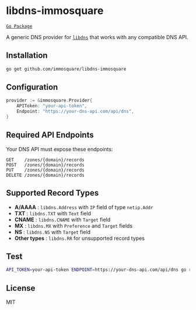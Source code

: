 # libdns-immosquare

[`Go Package`](https://pkg.go.dev/github.com/immosquare/libdns-immosquare)

A generic DNS provider for [`libdns`](https://github.com/libdns/libdns) that works with any compatible DNS API.

## Installation

```bash
go get github.com/immosquare/libdns-immosquare
```

## Configuration

```go
provider := &immosquare.Provider{
    APIToken: "your-api-token",
    Endpoint: "https://your-dns-api.com/api/dns",
}
```

## Required API Endpoints

Your DNS API must expose these endpoints:

```
GET    /zones/{domain}/records
POST   /zones/{domain}/records  
PUT    /zones/{domain}/records
DELETE /zones/{domain}/records
```

## Supported Record Types

- **A/AAAA** : `libdns.Address` with `IP` field of type `netip.Addr`
- **TXT** : `libdns.TXT` with `Text` field
- **CNAME** : `libdns.CNAME` with `Target` field
- **MX** : `libdns.MX` with `Preference` and `Target` fields
- **NS** : `libdns.NS` with `Target` field
- **Other types** : `libdns.RR` for unsupported record types

## Test

```bash
API_TOKEN=your-api-token ENDPOINT=https://your-dns-api.com/api/dns go run test/test_provider.go
```

## License

MIT
